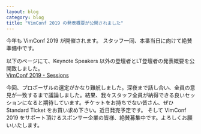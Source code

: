 ```yaml
---
layout: blog
category: blog
title: "VimConf 2019 の発表概要が公開されました"
---
```


今年も VimConf 2019 が開催されます。
スタッフ一同、本番当日に向けて絶賛準備中です。

以下のページにて、Keynote Speakers 以外の登壇者とLT登壇者の発表概要を公開致しました。  
[VimConf 2019 - Sessions](https://vimconf.org/2019/#menu-time-table)

今回、プロポーザルの選定がかなり難航しました。深夜まで話し合い、全員の意見が一致するまで議論しました。結果、我々スタッフ全員が納得できる良いセッションになると期待しています。チケットをお持ちでない皆さん、ぜひ Standard Ticket をお買い求め下さい。近日発売予定です。
そして VimConf 2019 をサポート頂けるスポンサー企業の皆様、絶賛募集中です。よろしくお願いいたします。
